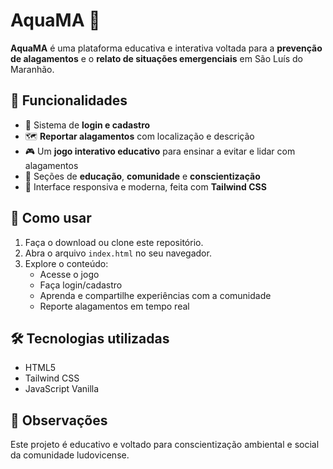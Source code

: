 
# AquaMA 🌊

**AquaMA** é uma plataforma educativa e interativa voltada para a **prevenção de alagamentos** e o **relato de situações emergenciais** em São Luís do Maranhão.

## 🧭 Funcionalidades

- 🔐 Sistema de **login e cadastro**
- 🗺️ **Reportar alagamentos** com localização e descrição
- 🎮 Um **jogo interativo educativo** para ensinar a evitar e lidar com alagamentos
- 🧠 Seções de **educação**, **comunidade** e **conscientização**
- 📱 Interface responsiva e moderna, feita com **Tailwind CSS**

## 🚀 Como usar

1. Faça o download ou clone este repositório.
2. Abra o arquivo `index.html` no seu navegador.
3. Explore o conteúdo:
   - Acesse o jogo
   - Faça login/cadastro
   - Aprenda e compartilhe experiências com a comunidade
   - Reporte alagamentos em tempo real

## 🛠️ Tecnologias utilizadas

- HTML5
- Tailwind CSS
- JavaScript Vanilla

## 📌 Observações

Este projeto é educativo e voltado para conscientização ambiental e social da comunidade ludovicense.
